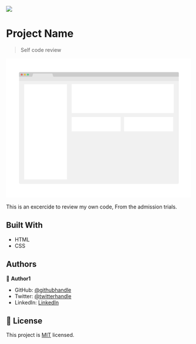 ![](https://img.shields.io/badge/Microverse-blueviolet)

# Project Name

> Self code review

![screenshot](./app_screenshot.png)

This is an excercide to review my own code, From the admission trials.

## Built With

- HTML
- CSS

## Authors

👤 **Author1**

- GitHub: [@githubhandle](https://github.com/Timowest12)
- Twitter: [@twitterhandle](https://twitter.com/Timo61060367)
- LinkedIn: [LinkedIn](https://www.linkedin.com/in/timo-wester-6a0282a7/)

## 📝 License

This project is [MIT](./MIT.md) licensed.
